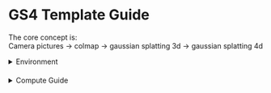 # GS4 Template Guide

The core concept is:\
Camera pictures -> colmap -> gaussian splatting 3d -> gaussian splatting 4d

<details style="margin-bottom:20px;">
<summary>Environment</summary>
<div style="padding-left:20px">

## Requirement

* Installed conda.exe and add to environment path
* Installed Colmap.exe and add to environment path
* videogs folder contain train_sequence_Good_Full_Train_densify_until_2000_i7000.py file exists
* plytool exe install and add to environment path

## parameter

<details>
<summary>String Parameter</summary>
<div style="padding-left:20px">

### root

The root folder in the project

### output

The output folder destination

### prepare

The folder name for source data, such as camera shots or other data\
This folder should exists in the root folder

### before

The folder name for colmap result\
This folder should exists in the root folder

### after

The folder name for compute result\
This folder should exists in the root folder

### CAM

The folder name for prepare data which store camera pictures\
Default should be "CAM"

### images

The folder name for before data which contain timecode pictures\
Default should be "images"

### sparse

The colmap database folder\
Default should be "sparse"

### videogs

Compute python folder location

### conda_env

Conda Use environment name

</div>
</details>


<details>
<summary>Number Parameter</summary>
<div style="padding-left:20px">

### frameCount 

The total frame count

### iframe_gap

The gap for I-Frame after blend compute\
If GOP is 20 and Blend 4 times\
This value will be 5

### core

The multi-core task use core upper limit

### group_size

The GOP size

### blend

Blend times

### contribute

This will effect opacity during the Blend stage

### iframe_size

I-Frame total size

### denoise

Lower limit for [r g b]

</div>
</details>

<details>
<summary>Boolean Parameter</summary>
<div style="padding-left:20px">

None

</div>
</details>

</div>
</details>


<details style="margin-bottom:20px;">
<summary>Compute Guide</summary>
<div style="padding-left:20px">

## Prepare Stage

This will put pictures in prepare folders to before folders\
The rule of the convertion shows below, This is for colmap

```md
* root
  * prepare (copy from)
    * [CameraID]
      * [TimeCode]
  * before (destination)
    * [Timecode] 
      * [CameraID]
```

## COLMAP Execute

Colmap will get call

```md
# Generate .bin database at here
* root
  * before
    * [Timecode]
      * sparse
        * 0
```

## Sorting

Before calculation, The scripts will follow the setting\
Copy files from before folders to after folders\
Then reference them later in the command execution

```md
# Generate folders structure below
* root
  * after 
      # Copy from I-Frame, cross copying
    * BLEND_[Blend Time]_I[P or N]
      # Copy from data source, from before folders
    * DATASET_[P or N]_[Blend Time]

# Example:
* root
  * after
    * Blend_0_IP
    * Blend_5_IP
    * Blend_10_IP
    * Blend_15_IP
    * Blend_0_IN
    * Blend_5_IN
    * Blend_10_IN
    * Blend_15_IN
    * DATASET_P_0
    * DATASET_P_5
    * DATASET_P_10
    * DATASET_P_15
    * DATASET_N_0
    * DATASET_N_5
    * DATASET_N_10
    * DATASET_N_15
```

## Generate I-Frame

The python environment will use in this stage\
And use it to compute the result

> [!NOTE] 
> This stage needs to reference the folders which generate by the Sorting stage

```md
# Generate folder below
* root
  * after
    * GOP_[Blend Time]_I
```


## Denoise

The ply files under I-Frame folder will get denoise by ply_denoise.exe\
It will filtering out [r,g,b] value below zero\
parameter reference: denoise

## GTP Fixed

For fixing train.py and train_dynamic.py difference

* train: I-Frame
* train_dynamic: Middle-Frame

train_dynamic Have better quality, and it contain gtp results, 
But I-frame have none of that\
In order to fix this problem, We simply copy I-frame to new before folder, 
Then calculate middle-frame\
After that we overwrite the original I-Frame

## Blend Compute

在 BLEND_\[Blend 數目\]_I\[P/N\] 直接演算\
把中間偵算出來

## ply Output

Copy ply files to output folders

```md
# Generate folders below
* Output
  * raw
    * Sequence_[Blend Time]

# Example
* Output
  * raw
    * Sequence_0
      * 0.ply
      * 1.ply
      * 2.ply
    * Sequence_5
    * Sequence_10
```

## Blending Opacity

raw 資料夾的偵 套用透明度設定, 並且輸出到 (輸出資料夾)/trans/Sequence_\[Blend 數目\] 中

透明度會透過 sin 的 wave 進行調整, 然後根據加權得到 (參數: contribution) 總值\
假設 contribution 為 3, 然後得到的 sin wave 分別為 [0.5, 1.0]\
則輸出則會為 [1.0, 2.0]

## Blending Merge

trans 資料夾的偵 套用透明度設定. 並且輸出到 (輸出資料夾)/final 中

</div>
</details>

